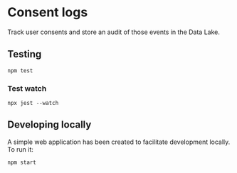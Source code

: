 # Consent logs


Track user consents and store an audit of those events in the Data
Lake.


## Testing

```shell
npm test
```

### Test watch
```shell
npx jest --watch
```

## Developing locally

A simple web application has been created to facilitate development locally. To run it:
```
npm start
```
